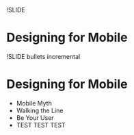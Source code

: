 !SLIDE
# Designing for Mobile #

!SLIDE bullets incremental
# Designing for Mobile #
* Mobile Myth
* Walking the Line
* Be Your User
* TEST TEST TEST


